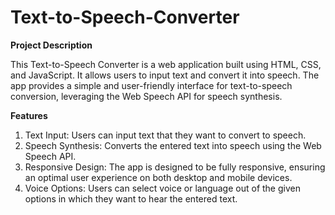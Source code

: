 # Text-to-Speech-Converter

**Project Description**

This Text-to-Speech Converter is a web application built using HTML, CSS, and JavaScript. It allows users to input text and convert it into speech. The app provides a simple and user-friendly interface for text-to-speech conversion, leveraging the Web Speech API for speech synthesis.

**Features**

1. Text Input: Users can input text that they want to convert to speech.
2. Speech Synthesis: Converts the entered text into speech using the Web Speech API.
3. Responsive Design: The app is designed to be fully responsive, ensuring an optimal user experience on both desktop and mobile devices.
4. Voice Options: Users can select voice or language out of the given options in which they want to hear the entered text.
